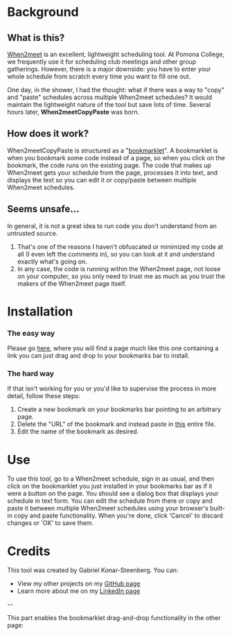 # Background
## What is this?
[When2meet](https://www.when2meet.com/) is an excellent, lightweight scheduling tool. At Pomona College, we frequently use it for scheduling club meetings and other group gatherings. However, there is a major downside: you have to enter your whole schedule from scratch every time you want to fill one out.

One day, in the shower, I had the thought: what if there was a way to "copy" and "paste" schedules across multiple When2meet schedules? It would maintain the lightweight nature of the tool but save lots of time. Several hours later, **When2meetCopyPaste** was born.

## How does it work?
When2meetCopyPaste is structured as a "[bookmarklet](https://en.wikipedia.org/wiki/Bookmarklet)". A bookmarklet is when you bookmark some code instead of a page, so when you click on the bookmark, the code runs on the existing page. The code that makes up When2meet gets your schedule from the page, processes it into text, and displays the text so you can edit it or copy/paste between multiple When2meet schedules.

## Seems unsafe…
In general, it is not a great idea to run code you don't understand from an untrusted source.
 1. That's one of the reasons I haven't obfuscated or minimized my code at all (I even left the comments in), so you can look at it and understand exactly what's going on.
 2. In any case, the code is running within the When2meet page, not loose on your computer, so you only need to trust me as much as you trust the makers of the When2meet page itself.

# Installation
### The easy way
<div id="installation-blurb">
Please go <a href="https://gabrielks.github.io/When2meetCopyPaste/#the-easy-way">here</a>, where you will find a page much like this one containing a link you can just drag and drop to your bookmarks bar to install.
</div>

### The hard way
If that isn't working for you or you'd like to supervise the process in more detail, follow these steps:
 1. Create a new bookmark on your bookmarks bar pointing to an arbitrary page.
 2. Delete the "URL" of the bookmark and instead paste in [this](https://gabrielks.github.io/When2meetCopyPaste/when2meetcopypaste.js) entire file.
 3. Edit the name of the bookmark as desired.

# Use
To use this tool, go to a When2meet schedule, sign in as usual, and then click on the bookmarklet you just installed in your bookmarks bar as if it were a button on the page. You should see a dialog box that displays your schedule in text form. You can edit the schedule from there or copy and paste it between multiple When2meet schedules using your browser's built-in copy and paste functionality. When you're done, click 'Cancel' to discard changes or 'OK' to save them.

# Credits
This tool was created by Gabriel Konar-Steenberg. You can:
 * View my other projects on my [GitHub page](https://github.com/GabrielKS)
 * Learn more about me on my [LinkedIn page](https://www.linkedin.com/in/gabriel-konar-steenberg/)

--

This part enables the bookmarklet drag-and-drop functionality in the other page:
<script>
    <!--
        (function() {
            document.getElementById("installation-blurb").innerHTML = "Loading…. If this doesn't load, please use the other installation method."
            const xr = new XMLHttpRequest();
            function loadInstallationBlurb() {
                if (xr.readyState != xr.DONE) return;
                if (xr.status == 200) {
                    const response = xr.responseText;
                    const contents = "Just drag the following link to your boomarks bar: <a id=\"bookmarklet\" href=\"javascript:(function() {alert('Error! Please use the other installation method. :(')})();\">W2MCV</a>. You may then rename the bookmark if you like.";
                    document.getElementById("installation-blurb").innerHTML = contents;
                    document.getElementById("bookmarklet").href = response;
                }
                else {
                    document.getElementById("installation-blurb").innerHTML = "Error! Please use the other installation method. :("
                }
            }
            xr.onreadystatechange = loadInstallationBlurb;
            xr.open("GET", "https://gabrielks.github.io/When2meetCopyPaste/when2meetcopypaste.js");
            xr.send();
        })();
    -->
</script>